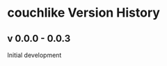 couchlike Version History
================================

v 0.0.0 - 0.0.3
---------------

Initial development
